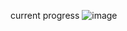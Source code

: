 current progress
![image](https://github.com/user-attachments/assets/3fe6c696-98dd-40f8-85b8-361ae8681d8d)
